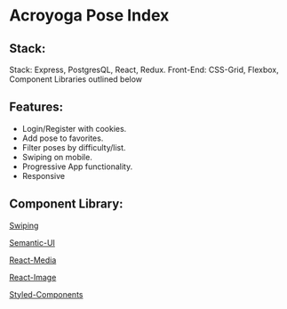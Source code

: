 # Acroyoga Pose Index

## Stack:
Stack: Express, PostgresQL, React, Redux.
Front-End: CSS-Grid, Flexbox, Component Libraries outlined below

## Features:

 * Login/Register with cookies.
 * Add pose to favorites.
 * Filter poses by difficulty/list.
 * Swiping on mobile. 
 * Progressive App functionality.
 * Responsive

## Component Library:

[Swiping](https://github.com/voronianski/react-swipe)

[Semantic-UI](https://react.semantic-ui.com/)

[React-Media](https://github.com/reacttraining/react-media)

[React-Image](https://github.com/yuanyan/react-image)

[Styled-Components](https://www.styled-components.com/)
